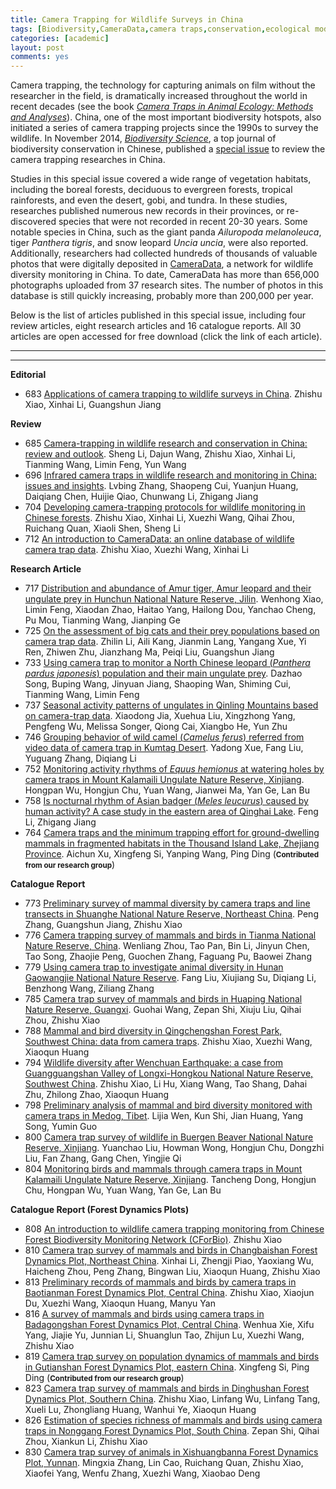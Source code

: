 ```yaml
---
title: Camera Trapping for Wildlife Surveys in China
tags: [Biodiversity,CameraData,camera traps,conservation,ecological modelling,spatial distribution,species identify,wildlife monitoring]
categories: [academic]
layout: post
comments: yes
---
```


Camera trapping, the technology for capturing animals on film without the researcher in the field, is dramatically increased throughout the world in recent decades (see the book [*Camera Traps in Animal Ecology: Methods and Analyses*](http://link.springer.com/book/10.1007/978-4-431-99495-4)).  China, one of the most important biodiversity hotspots, also initiated a series of camera trapping projects since the 1990s to survey the wildlife. In November 2014, [*Biodiversity Science*](http://www.biodiversity-science.net), a top journal of biodiversity conservation in Chinese, published a [special issue](http://www.biodiversity-science.net/CN/article/showSubjectArticle.do?id=44) to review the camera trapping researches in China.

Studies in this special issue covered a wide range of vegetation habitats, including the boreal forests, deciduous to evergreen forests, tropical rainforests, and even the desert, gobi, and tundra. In these studies, researches published numerous new records in their provinces, or re-discovered species that were not recorded in recent 20-30 years. Some notable species in China, such as the giant panda *Ailuropoda melanoleuca*, tiger *Panthera tigris*, and snow leopard *Uncia uncia*, were also reported. Additionally, researchers had collected hundreds of thousands of valuable photos that were digitally deposited in [CameraData](http://cameradata.ioz.ac.cn), a network for wildlife diversity monitoring in China. To date, CameraData has more than 656,000 photographs uploaded from 37 research sites. The number of photos in this database is still quickly increasing, probably more than 200,000 per year.

Below is the list of articles published in this special issue, including four review articles, eight research articles and 16 catalogue reports. All 30 articles are open accessed for free download (click the link of each article).

---
---


**Editorial**

-	683 [Applications of camera trapping to wildlife surveys in China](http://www.biodiversity-science.net/fileup/PDF/w2014-244.pdf). Zhishu Xiao, Xinhai Li, Guangshun Jiang

**Review**

-	685 [Camera-trapping in wildlife research and conservation in China: review and outlook](http://www.biodiversity-science.net/fileup/PDF/w2014-203.pdf). Sheng Li, Dajun Wang, Zhishu Xiao, Xinhai Li, Tianming Wang, Limin Feng, Yun Wang
-	696 [Infrared camera traps in wildlife research and monitoring in China: issues and insights](http://www.biodiversity-science.net/fileup/PDF/w2014-225.pdf). Lvbing Zhang, Shaopeng Cui, Yuanjun Huang, Daiqiang Chen, Huijie Qiao, Chunwang Li, Zhigang Jiang
-	704 [Developing camera-trapping protocols for wildlife monitoring in Chinese forests](http://www.biodiversity-science.net/fileup/PDF/w2014-075.pdf). Zhishu Xiao, Xinhai Li, Xuezhi Wang, Qihai Zhou, Ruichang Quan, Xiaoli Shen, Sheng Li
-	712 [An introduction to CameraData: an online database of wildlife camera trap data](http://www.biodiversity-science.net/fileup/PDF/w2014-042.pdf). Zhishu Xiao, Xuezhi Wang, Xinhai Li

**Research Article**

-	717 [Distribution and abundance of Amur tiger, Amur leopard and their ungulate prey in Hunchun National Nature Reserve, Jilin](http://www.biodiversity-science.net/fileup/PDF/w2014-184.pdf). Wenhong Xiao, Limin Feng, Xiaodan Zhao, Haitao Yang, Hailong Dou, Yanchao Cheng, Pu Mou, Tianming Wang, Jianping Ge
-	725 [On the assessment of big cats and their prey populations based on camera trap data](http://www.biodiversity-science.net/fileup/PDF/w2014-079.pdf). Zhilin Li, Aili Kang, Jianmin Lang, Yangang Xue, Yi Ren, Zhiwen Zhu, Jianzhang Ma, Peiqi Liu, Guangshun Jiang
-	733 [Using camera trap to monitor a North Chinese leopard (*Panthera pardus japonesis*) population and their main ungulate prey](http://www.biodiversity-science.net/fileup/PDF/w2014-198.pdf). Dazhao Song, Buping Wang, Jinyuan Jiang, Shaoping Wan, Shiming Cui, Tianming Wang, Limin Feng
-	737 [Seasonal activity patterns of ungulates in Qinling Mountains based on camera-trap data](http://www.biodiversity-science.net/fileup/PDF/w2014-073.pdf). Xiaodong Jia, Xuehua Liu, Xingzhong Yang, Pengfeng Wu, Melissa Songer, Qiong Cai, Xiangbo He, Yun Zhu
-	746 [Grouping behavior of wild camel (*Camelus ferus*) referred from video data of camera trap in Kumtag Desert](http://www.biodiversity-science.net/fileup/PDF/w2014-180.pdf). Yadong Xue, Fang Liu, Yuguang Zhang, Diqiang Li
-	752 [Monitoring activity rhythms of *Equus hemionus* at watering holes by camera traps in Mount Kalamaili Ungulate Nature Reserve, Xinjiang](http://www.biodiversity-science.net/fileup/PDF/w2014-179.pdf). Hongpan Wu, Hongjun Chu, Yuan Wang, Jianwei Ma, Yan Ge, Lan Bu
-	758 [Is nocturnal rhythm of Asian badger (*Meles leucurus*) caused by human activity? A case study in the eastern area of Qinghai Lake](http://www.biodiversity-science.net/fileup/PDF/w2014-182.pdf). Feng Li, Zhigang Jiang
-	764 [Camera traps and the minimum trapping effort for ground-dwelling mammals in fragmented habitats in the Thousand Island Lake, Zhejiang Province](http://www.biodiversity-science.net/fileup/PDF/w2014-176.pdf). Aichun Xu, Xingfeng Si, Yanping Wang, Ping Ding (<small>**Contributed from our research group**</small>)

**Catalogue Report**

-	773 [Preliminary survey of mammal diversity by camera traps and line transects in Shuanghe National Nature Reserve, Northeast China](http://www.biodiversity-science.net/fileup/PDF/w2014-058.pdf). Peng Zhang, Guangshun Jiang, Zhishu Xiao
-	776 [Camera trapping survey of mammals and birds in Tianma National Nature Reserve, China](http://www.biodiversity-science.net/fileup/PDF/w2014-068.pdf). Wenliang Zhou, Tao Pan, Bin Li, Jinyun Chen, Tao Song, Zhaojie Peng, Guochen Zhang, Faguang Pu, Baowei Zhang
-	779 [Using camera trap to investigate animal diversity in Hunan Gaowangjie National Nature Reserve](http://www.biodiversity-science.net/fileup/PDF/w2014-177.pdf). Fang Liu, Xiujiang Su, Diqiang Li, Benzhong Wang, Ziliang Zhang
-	785  [Camera trap survey of mammals and birds in Huaping National Nature Reserve, Guangxi](http://www.biodiversity-science.net/fileup/PDF/w2014-125.pdf). Guohai Wang, Zepan Shi, Xiuju Liu, Qihai Zhou, Zhishu Xiao
-	788 [Mammal and bird diversity in Qingchengshan Forest Park, Southwest China: data from camera traps](http://www.biodiversity-science.net/fileup/PDF/w2014-028.pdf). Zhishu Xiao, Xuezhi Wang, Xiaoqun Huang
-	794 [Wildlife diversity after Wenchuan Earthquake: a case from Guangguangshan Valley of Longxi-Hongkou National Nature Reserve, Southwest China](http://www.biodiversity-science.net/fileup/PDF/w2014-029.pdf). Zhishu Xiao, Li Hu, Xiang Wang, Tao Shang, Dahai Zhu, Zhilong Zhao, Xiaoqun Huang
-	798 [Preliminary analysis of mammal and bird diversity monitored with camera traps in Medog, Tibet](http://www.biodiversity-science.net/fileup/PDF/w2013-256.pdf). Lijia Wen, Kun Shi, Jian Huang, Yang Song, Yumin Guo
-	800 [Camera trap survey of wildlife in Buergen Beaver National Nature Reserve, Xinjiang](http://www.biodiversity-science.net/fileup/PDF/w2014-181.pdf). Yuanchao Liu, Howman Wong, Hongjun Chu, Dongzhi Liu, Fan Zhang, Gang Chen, Yingjie Qi
-	804 [Monitoring birds and mammals through camera traps in Mount Kalamaili Ungulate Nature Reserve, Xinjiang](http://www.biodiversity-science.net/fileup/PDF/w2014-178.pdf). Tancheng Dong, Hongjun Chu, Hongpan Wu, Yuan Wang, Yan Ge, Lan Bu

**Catalogue Report (Forest Dynamics Plots)**

-	808 [An introduction to wildlife camera trapping monitoring from Chinese Forest Biodiversity Monitoring Network (CForBio)](http://www.biodiversity-science.net/fileup/PDF/w2014-108.pdf). Zhishu Xiao
-	810 [Camera trap survey of mammals and birds in Changbaishan Forest Dynamics Plot, Northeast China](http://www.biodiversity-science.net/fileup/PDF/w2014-019.pdf). Xinhai Li, Zhengji Piao, Yaoxiang Wu, Haicheng Zhou, Peng Zhang, Bingwan Liu, Xiaoqun Huang, Zhishu Xiao
-	813 [Preliminary records of mammals and birds by camera traps in Baotianman Forest Dynamics Plot, Central China](http://www.biodiversity-science.net/fileup/PDF/w2014-074.pdf). Zhishu Xiao, Xiaojun Du, Xuezhi Wang, Xiaoqun Huang, Manyu Yan
-	816 [A survey of mammals and birds using camera traps in Badagongshan Forest Dynamics Plot, Central China](http://www.biodiversity-science.net/fileup/PDF/w2014-022.pdf). Wenhua Xie, Xifu Yang, Jiajie Yu, Junnian Li, Shuanglun Tao, Zhijun Lu, Xuezhi Wang, Zhishu Xiao
-	819 [Camera trap survey on population dynamics of mammals and birds in Gutianshan Forest Dynamics Plot, eastern China](http://www.biodiversity-science.net/fileup/PDF/w2014-211.pdf). Xingfeng Si, Ping Ding (<small>**Contributed from our research group**</small>)
-	823 [Camera trap survey of mammals and birds in Dinghushan Forest Dynamics Plot, Southern China](http://www.biodiversity-science.net/fileup/PDF/w2014-027.pdf). Zhishu Xiao, Linfang Wu, Linfang Tang, Xueli Lu, Zhongliang Huang, Wanhui Ye, Xiaoqun Huang
-	826 [Estimation of species richness of mammals and birds using camera traps in Nonggang Forest Dynamics Plot, South China](http://www.biodiversity-science.net/fileup/PDF/w2014-043.pdf). Zepan Shi, Qihai Zhou, Xiankun Li, Zhishu Xiao
-	830 [Camera trap survey of animals in Xishuangbanna Forest Dynamics Plot, Yunnan](http://www.biodiversity-science.net/fileup/PDF/w2014-064.pdf). Mingxia Zhang, Lin Cao, Ruichang Quan, Zhishu Xiao, Xiaofei Yang, Wenfu Zhang, Xuezhi Wang, Xiaobao Deng